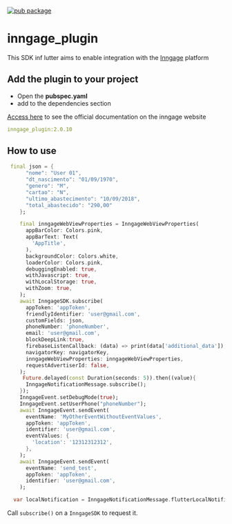 [![pub package](https://img.shields.io/pub/v/permission_handler.svg)](https://pub.dev/packages/inngage_plugin) 

# inngage_plugin

This SDK inf lutter aims to enable integration with the [Inngage](https://www.inngage.com.br)  platform

## Add the plugin to your project

* Open the **pubspec.yaml**
* add to the dependencies section


[Access here](https://inngage.readme.io/v1.0/docs/integração-flutter) to see the official documentation on the inngage website

```yaml
inngage_plugin:2.0.10
```


## How to use

```dart
 final json = {
      "nome": "User 01",
      "dt_nascimento": "01/09/1970",
      "genero": "M",
      "cartao": "N",
      "ultimo_abastecimento": "10/09/2018",
      "total_abastecido": "290,00"
    };

    final inngageWebViewProperties = InngageWebViewProperties(
      appBarColor: Colors.pink,
      appBarText: Text(
        'AppTitle',
      ),
      backgroundColor: Colors.white,
      loaderColor: Colors.pink,
      debuggingEnabled: true,
      withJavascript: true,
      withLocalStorage: true,
      withZoom: true,
    );
    await InngageSDK.subscribe(
      appToken: 'appToken',
      friendlyIdentifier: 'user@gmail.com',
      customFields: json,
      phoneNumber: 'phoneNumber',
      email: 'user@gmail.com',
      blockDeepLink:true,
      firebaseListenCallback: (data) => print(data['additional_data']),
      navigatorKey: navigatorKey,
      inngageWebViewProperties: inngageWebViewProperties,
      requestAdvertiserId: false,
    );
     Future.delayed(const Duration(seconds: 5)).then((value){
      InngageNotificationMessage.subscribe();
    });
    InngageEvent.setDebugMode(true);
    InngageEvent.setUserPhone("phoneNumber");
    await InngageEvent.sendEvent(
      eventName: 'MyOtherEventWithoutEventValues',
      appToken: 'appToken',
      identifier: 'user@gmail.com',
      eventValues: {
        'location': '12312312312',
      },
    );
    await InngageEvent.sendEvent(
      eventName: 'send_test',
      appToken: 'appToken',
      identifier: 'user@gmail.com',
    );

  var localNotification = InngageNotificationMessage.flutterLocalNotificationsPlugin;
```

Call `subscribe()` on a `InngageSDK` to request it.
